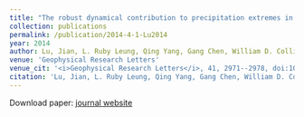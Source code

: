 ```yaml
---
title: "The robust dynamical contribution to precipitation extremes in idealized warming simulations across model resolutions"
collection: publications
permalink: /publication/2014-4-1-Lu2014
year: 2014
author: Lu, Jian, L. Ruby Leung, Qing Yang, Gang Chen, William D. Collins, Fuyu Li, Z. Jason Hou and Xuelei Feng
venue: 'Geophysical Research Letters'
venue_cit: '<i>Geophysical Research Letters</i>, 41, 2971--2978, doi:10.1002/2014GL059532.'
citation: 'Lu, Jian, L. Ruby Leung, Qing Yang, Gang Chen, William D. Collins, Fuyu Li, Z. Jason Hou and Xuelei Feng, 2014: The robust dynamical contribution to precipitation extremes in idealized warming simulations across model resolutions, <i>Geophysical Research Letters</i>, 41, 2971--2978, doi:10.1002/2014GL059532.'
---
```

Download paper: [journal website](http://doi.wiley.com/10.1002/2014GL059532)
